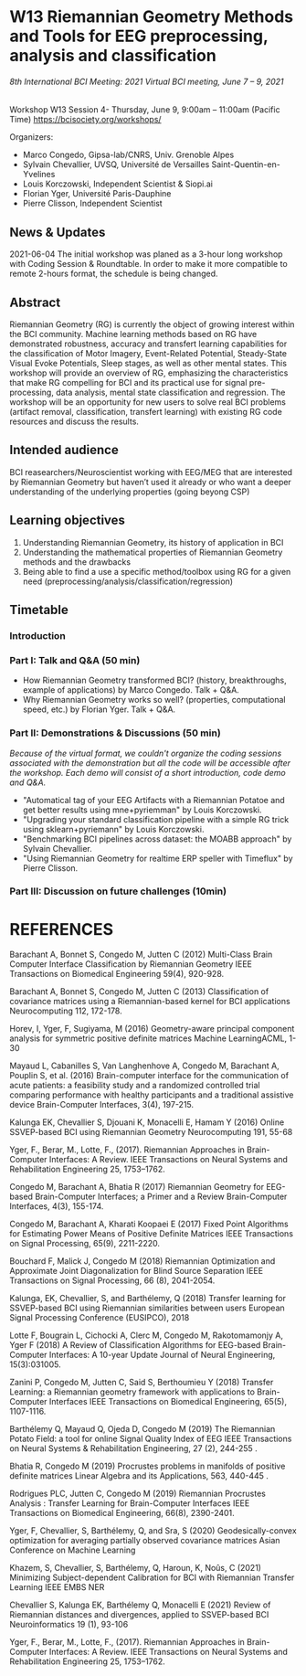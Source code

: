 # W13 Riemannian Geometry Methods and Tools for EEG preprocessing, analysis and classification

###### 8th International BCI Meeting: 2021 Virtual BCI meeting, June 7 – 9, 2021

Workshop W13 Session 4- Thursday, June 9, 9:00am – 11:00am (Pacific Time)
https://bcisociety.org/workshops/

Organizers:

- Marco Congedo, Gipsa-lab/CNRS, Univ. Grenoble Alpes
- Sylvain Chevallier, UVSQ, Université de Versailles Saint-Quentin-en-Yvelines
- Louis Korczowski, Independent Scientist & Siopi.ai
- Florian Yger, Université Paris-Dauphine
- Pierre Clisson, Independent Scientist

## News & Updates

2021-06-04 The initial workshop was planed as a 3-hour long workshop with Coding Session & Roundtable. In order to make it more compatible to remote 2-hours format, the schedule is being changed.

## Abstract
Riemannian Geometry (RG) is currently the object of growing interest within the BCI community. 
Machine learning methods based on RG have demonstrated robustness, accuracy and transfert learning capabilities for the classification of Motor Imagery, Event-Related Potential, Steady-State Visual Evoke Potentials, Sleep stages, as well as other mental states. 
This workshop will provide an overview of RG, emphasizing the characteristics that make RG compelling for BCI and its practical use for signal pre-processing, data analysis, mental state classification and regression. 
The workshop will be an opportunity for new users to solve real BCI problems (artifact removal, classification, transfert learning) with existing RG code resources and discuss the results.

## Intended audience
BCI reasearchers/Neuroscientist working with EEG/MEG that are interested by Riemannian Geometry but haven’t used it already or who want a deeper understanding of the underlying properties (going beyong CSP)

## Learning objectives
1. Understanding Riemannian Geometry, its history of application in BCI
2. Understanding the mathematical properties of Riemannian Geometry methods and the drawbacks
3. Being able to find a use a specific method/toolbox using RG for a given need (preprocessing/analysis/classification/regression)

## Timetable

### Introduction

### Part I: Talk and Q&A (50 min)
- How Riemannian Geometry transformed BCI? (history, breakthroughs, example of applications) by Marco Congedo. Talk + Q&A.
- Why Riemannian Geometry works so well? (properties, computational speed, etc.) by Florian Yger. Talk + Q&A.


### Part II: Demonstrations & Discussions (50 min)
*Because of the virtual format, we couldn't organize the coding sessions associated with the demonstration but all the code will be accessible after the workshop. Each demo will consist of a short introduction, code demo and Q&A.*

- "Automatical tag of your EEG Artifacts with a Riemannian Potatoe and get better results using mne+pyriemman" by Louis Korczowski.
- "Upgrading your standard classification pipeline with a simple RG trick using sklearn+pyriemann" by Louis Korczowski.
- "Benchmarking BCI pipelines across dataset: the MOABB approach" by Sylvain Chevallier.
- "Using Riemannian Geometry for realtime ERP speller with Timeflux" by Pierre Clisson.

### Part III: Discussion on future challenges (10min)


# REFERENCES

Barachant A, Bonnet S, Congedo M, Jutten C (2012)
Multi-Class Brain Computer Interface Classification by Riemannian Geometry
IEEE Transactions on Biomedical Engineering 59(4), 920-928.

Barachant A, Bonnet S, Congedo M, Jutten C (2013)
Classification of covariance matrices using a Riemannian-based kernel for BCI applications
Neurocomputing 112, 172-178.

Horev, I, Yger, F, Sugiyama, M (2016)
Geometry-aware principal component analysis for symmetric positive definite matrices
Machine LearningACML, 1-30

Mayaud L, Cabanilles S, Van Langhenhove A, Congedo M, Barachant A, Pouplin S, et al. (2016)
Brain-computer interface for the communication of acute patients: a feasibility study and a randomized controlled trial comparing performance with healthy participants and a traditional assistive device
Brain-Computer Interfaces, 3(4), 197-215.

Kalunga EK, Chevallier S, Djouani K, Monacelli E, Hamam Y (2016)
Online SSVEP-based BCI using Riemannian Geometry
Neurocomputing 191, 55-68

Yger, F., Berar, M., Lotte, F., (2017).
Riemannian Approaches in Brain-Computer Interfaces: A Review.
IEEE Transactions on Neural Systems and Rehabilitation Engineering 25, 1753–1762.

Congedo M, Barachant A, Bhatia R (2017)
Riemannian Geometry for EEG-based Brain-Computer Interfaces; a Primer and a Review
Brain-Computer Interfaces, 4(3), 155-174.

Congedo M, Barachant A, Kharati Koopaei E (2017)
Fixed Point Algorithms for Estimating Power Means of Positive Definite Matrices
IEEE Transactions on Signal Processing, 65(9), 2211-2220.

Bouchard F, Malick J, Congedo M (2018)
Riemannian Optimization and Approximate Joint Diagonalization for Blind Source Separation
IEEE Transactions on Signal Processing, 66 (8), 2041-2054.

Kalunga, EK, Chevallier, S, and Barthélemy, Q (2018)
Transfer learning for SSVEP-based BCI using Riemannian similarities between users
European Signal Processing Conference (EUSIPCO), 2018

Lotte F, Bougrain L, Cichocki A, Clerc M, Congedo M, Rakotomamonjy A, Yger F (2018)
A Review of Classification Algorithms for EEG-based Brain-Computer Interfaces: A 10-year Update
Journal of Neural Engineering, 15(3):031005.

Zanini P, Congedo M, Jutten C, Said S, Berthoumieu Y (2018)
Transfer Learning: a Riemannian geometry framework with applications to Brain-Computer Interfaces
IEEE Transactions on Biomedical Engineering, 65(5), 1107-1116.

Barthélemy Q, Mayaud Q, Ojeda D, Congedo M (2019)
The Riemannian Potato Field: a tool for online Signal Quality Index of EEG
IEEE Transactions on Neural Systems & Rehabilitation Engineering, 27 (2), 244-255 .

Bhatia R, Congedo M (2019)
Procrustes problems in manifolds of positive definite matrices
Linear Algebra and its Applications, 563, 440-445 .

Rodrigues PLC, Jutten C, Congedo M (2019)
Riemannian Procrustes Analysis : Transfer Learning for Brain-Computer Interfaces
IEEE Transactions on Biomedical Engineering, 66(8), 2390-2401.

Yger, F, Chevallier, S, Barthélemy, Q, and Sra, S (2020) 
Geodesically-convex optimization for averaging partially observed covariance matrices
Asian Conference on Machine Learning

Khazem, S, Chevallier, S, Barthélemy, Q, Haroun, K, Noûs, C (2021)
Minimizing Subject-dependent Calibration for BCI with Riemannian Transfer Learning
IEEE EMBS NER

Chevallier S, Kalunga EK, Barthélemy Q, Monacelli E (2021)
Review of Riemannian distances and divergences, applied to SSVEP-based BCI
Neuroinformatics 19 (1), 93-106

Yger, F., Berar, M., Lotte, F., (2017).
Riemannian Approaches in Brain-Computer Interfaces: A Review.
IEEE Transactions on Neural Systems and Rehabilitation Engineering 25, 1753–1762. 
